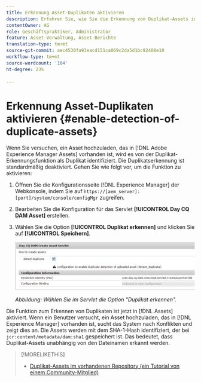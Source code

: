 ```yaml
---
title: Erkennung Asset-Duplikaten aktivieren
description: Erfahren Sie, wie Sie die Erkennung von Duplikat-Assets in Experience Manager aktivieren.
contentOwner: AG
role: Geschäftspraktiker, Administrator
feature: Asset-Verwaltung, Asset-Berichte
translation-type: tm+mt
source-git-commit: aec4530fa93eacd151ca069c2da5d1bc92408e10
workflow-type: tm+mt
source-wordcount: '164'
ht-degree: 23%

---
```



# Erkennung Asset-Duplikaten aktivieren {#enable-detection-of-duplicate-assets}

Wenn Sie versuchen, ein Asset hochzuladen, das in [!DNL Adobe Experience Manager Assets] vorhanden ist, wird es von der Duplikat-Erkennungsfunktion als Duplikat identifiziert. Die Duplikatserkennung ist standardmäßig deaktiviert. Gehen Sie wie folgt vor, um die Funktion zu aktivieren:

1. Öffnen Sie die Konfigurationsseite [!DNL Experience Manager] der Webkonsole, indem Sie auf `https://[aem_server]:[port]/system/console/configMgr` zugreifen.
1. Bearbeiten Sie die Konfiguration für das Servlet **[!UICONTROL Day CQ DAM Asset]** erstellen.
1. Wählen Sie die Option **[!UICONTROL Duplikat erkennen]** und klicken Sie auf **[!UICONTROL Speichern]**.

   ![Auswahl der Option „Duplikat erkennen“ im Servlet](assets/chlimage_1-377.png)

   *Abbildung: Wählen Sie im Servlet die Option &quot;Duplikat erkennen&quot;.*

Die Funktion zum Erkennen von Duplikaten ist jetzt in [!DNL Assets] aktiviert. Wenn ein Benutzer versucht, ein Asset hochzuladen, das in [!DNL Experience Manager] vorhanden ist, sucht das System nach Konflikten und zeigt dies an. Die Assets werden mit dem SHA-1-Hash identifiziert, der bei `jcr:content/metadata/dam:sha1` gespeichert ist. Das bedeutet, dass Duplikat-Assets unabhängig von den Dateinamen erkannt werden.

>[!MORELIKETHIS]
>
>* [Duplikat-Assets im vorhandenen Repository (ein Tutorial von einem Community-Mitglied)](https://experience-aem.blogspot.com/2019/06/aem-65-find-duplicate-assets-binaries-in-existing-repository.html)

